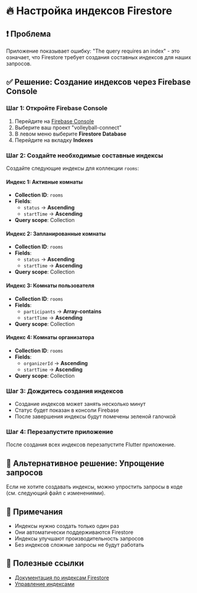 # 🔥 Настройка индексов Firestore

## ❗ **Проблема**
Приложение показывает ошибку: "The query requires an index" - это означает, что Firestore требует создания составных индексов для наших запросов.

## ✅ **Решение: Создание индексов через Firebase Console**

### **Шаг 1: Откройте Firebase Console**
1. Перейдите на [Firebase Console](https://console.firebase.google.com/)
2. Выберите ваш проект "volleyball-connect"
3. В левом меню выберите **Firestore Database**
4. Перейдите на вкладку **Indexes**

### **Шаг 2: Создайте необходимые составные индексы**

Создайте следующие индексы для коллекции `rooms`:

#### **Индекс 1: Активные комнаты**
- **Collection ID**: `rooms`
- **Fields**:
  - `status` → **Ascending**
  - `startTime` → **Ascending**
- **Query scope**: Collection

#### **Индекс 2: Запланированные комнаты**  
- **Collection ID**: `rooms`
- **Fields**:
  - `status` → **Ascending**
  - `startTime` → **Ascending**
- **Query scope**: Collection

#### **Индекс 3: Комнаты пользователя**
- **Collection ID**: `rooms`
- **Fields**:
  - `participants` → **Array-contains**
  - `startTime` → **Ascending**
- **Query scope**: Collection

#### **Индекс 4: Комнаты организатора**
- **Collection ID**: `rooms`
- **Fields**:
  - `organizerId` → **Ascending**
  - `startTime` → **Ascending**
- **Query scope**: Collection

### **Шаг 3: Дождитесь создания индексов**
- Создание индексов может занять несколько минут
- Статус будет показан в консоли Firebase
- После завершения индексы будут помечены зеленой галочкой

### **Шаг 4: Перезапустите приложение**
После создания всех индексов перезапустите Flutter приложение.

## 🚀 **Альтернативное решение: Упрощение запросов**

Если не хотите создавать индексы, можно упростить запросы в коде (см. следующий файл с изменениями).

## 📝 **Примечания**
- Индексы нужно создать только один раз
- Они автоматически поддерживаются Firestore
- Индексы улучшают производительность запросов
- Без индексов сложные запросы не будут работать

## 🔗 **Полезные ссылки**
- [Документация по индексам Firestore](https://firebase.google.com/docs/firestore/query-data/indexing)
- [Управление индексами](https://firebase.google.com/docs/firestore/query-data/index-overview) 